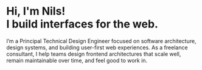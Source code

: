 # Hi, I'm Nils!<br>I build interfaces for the web.

I’m a Principal Technical Design Engineer focused on software architecture, design systems, and building user-first web experiences. As a freelance consultant, I help teams design frontend architectures that scale well, remain maintainable over time, and feel good to work in.
